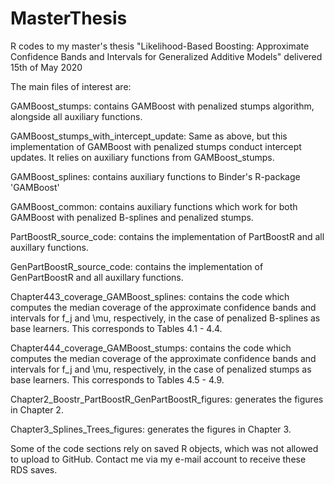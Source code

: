 # MasterThesis
R codes to my master's thesis "Likelihood-Based Boosting: Approximate Confidence Bands and Intervals for Generalized Additive Models" delivered 15th of May 2020 

The main files of interest are:

GAMBoost_stumps: contains GAMBoost with penalized stumps algorithm, alongside all auxiliary functions.

GAMBoost_stumps_with_intercept_update: Same as above, but this implementation of GAMBoost with penalized stumps conduct intercept updates. It relies on auxiliary functions from GAMBoost_stumps.

GAMBoost_splines: contains auxiliary functions to Binder's R-package 'GAMBoost'

GAMBoost_common: contains auxiliary functions which work for both GAMBoost with penalized B-splines and penalized stumps. 

PartBoostR_source_code: contains the implementation of PartBoostR and all auxillary functions.

GenPartBoostR_source_code: contains the implementation of GenPartBoostR and all auxillary functions.

Chapter443_coverage_GAMBoost_splines: contains the code which computes the median coverage of the approximate confidence bands and intervals for f_j and \mu, respectively, in the case of penalized B-splines as base learners. This corresponds to Tables 4.1 - 4.4.

Chapter444_coverage_GAMBoost_stumps: contains the code which computes the median coverage of the approximate confidence bands and intervals for f_j and \mu, respectively, in the case of penalized stumps as base learners. This corresponds to Tables 4.5 - 4.9.

Chapter2_Boostr_PartBoostR_GenPartBoostR_figures: generates the figures in Chapter 2.

Chapter3_Splines_Trees_figures: generates the figures in Chapter 3.

Some of the code sections rely on saved R objects, which was not allowed to upload to GitHub. 
Contact me via my e-mail account to receive these RDS saves. 
